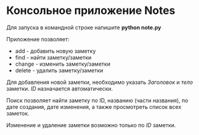 # Консольное приложение Notes

Для запуска в командной строке напишите **python note.py** 

Приложение позволяет:
* add - добавить новую заметку
* find - найти заметку/заметки
* change - изменить заметку/заметки
* delete - удалить заметку/заметки

Для добавления новой заметки, необходимо указать *Заголовок* и *тело* заметки. *ID* назначается автоматически. 

Поиск позволяет найти заметку по ID, названию (части названия), по дате создания, дате изменения, а также просмотреть список всех заметок.

Изменение и удаление заметки возможно только по *ID* заметки.